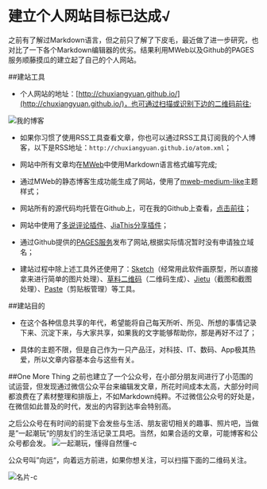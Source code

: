 # 建立个人网站目标已达成√
之前有了解过Markdown语言，但之前只了解了下皮毛，最近做了进一步研究，也对比了一下各个Markdown编辑器的优劣。结果利用MWeb以及Github的PAGES服务顺藤摸瓜的建立起了自己的个人网站。

##建站工具
- 个人网站的地址：[http://chuxiangyuan.github.io/](http://chuxiangyuan.github.io/)，也可通过扫描或识别下边的二维码前往;

![我的博客](http://o6lwrrweh.bkt.clouddn.com/2016-05-13-我的博客.jpg)

- 如果你习惯了使用RSS工具查看文章，你也可以通过RSS工具订阅我的个人博客，以下是RSS地址：`http://chuxiangyuan.github.io/atom.xml`；

- 网站中所有文章均在[MWeb](http://zh.mweb.im)中使用Markdown语言格式编写完成;

- 通过MWeb的静态博客生成功能生成了网站，使用了[mweb-medium-like](https://github.com/oulvhai/mweb-medium-like)主题样式；

- 网站所有的源代码均托管在Github上，可在我的Github上查看，[点击前往](https://github.com/ChuXiangyuan/chuxiangyuan.github.io)；

- 网站中使用了[多说评论插件](http://duoshuo.com)、[JiaThis分享插件](http://www.jiathis.com)；

- 通过Github提供的[PAGES服务](https://pages.github.com)发布了网站,根据实际情况暂时没有申请独立域名；

- 建站过程中除上述工具外还使用了：[Sketch](http://www.sketchapp.com)（经常用此软件画原型，所以直接拿来进行简单的图片处理）、[草料二维码](http://cli.im/)（二维码生成）、[Jietu](https://itunes.apple.com/cn/app/jie-tu-jietu/id1059334054?mt=12)（截图和截图处理）、[Paste](http://pasteapp.me)（剪贴板管理）等工具。

##建站目的
- 在这个各种信息共享的年代，希望能将自己每天所听、所见、所想的事情记录下来、沉淀下来，与大家共享，如果我的文字能够帮助你，那是再好不过了；

- 具体的主题不限，但是自己作为一只产品汪，对科技、IT、数码、App极其热爱，所以文章内容基本会与这些有关。

##One More Thing
之前也建立了一个公众号，在小部分朋友间进行了小范围的试运营，但发现通过微信公众平台来编辑发文章，所花时间成本太高，大部分时间都浪费在了素材整理和排版上，不如Markdown纯粹。不过微信公众号的好处是，在微信如此普及的时代，发出的内容到达率会特别高。

之后公众号在有时间的前提下会发些与生活、朋友密切相关的趣事、照片吧，当做是”一起潮玩“的朋友们的生活记录工具吧。当然，如果合适的文章，可能博客和公众号都会发。
![一起潮玩，懂得自然懂-c](http://o6lwrrweh.bkt.clouddn.com/2016-05-13-一起潮玩.jpg)

公众号叫”向远“，向着远方前进，如果你想关注，可以扫描下面的二维码关注。

![名片-c](http://o6lwrrweh.bkt.clouddn.com/2016-05-13-名片.jpg)



